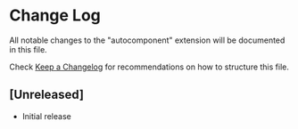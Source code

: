 # Change Log

All notable changes to the "autocomponent" extension will be documented in this file.

Check [Keep a Changelog](http://keepachangelog.com/) for recommendations on how to structure this file.

## [Unreleased]

- Initial release